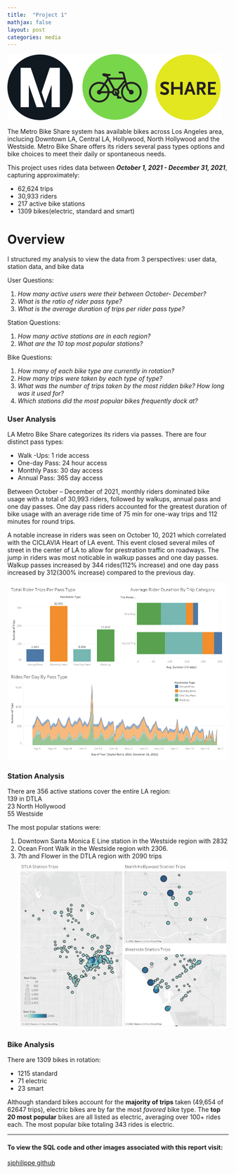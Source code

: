 ```yaml
---
title:  "Project 1"
mathjax: false
layout: post
categories: media
---
```


![](/assets/img/logo.png)


The Metro Bike Share system has available bikes across Los Angeles area, inclucing Downtown LA, Central LA, Hollywood, North Hollywood and the Westside. Metro Bike Share offers its riders several pass types options and bike choices to meet their daily or spontaneous needs. 

This project uses rides data between ***October 1, 2021 - December 31, 2021***, capturing approximately:
- 62,624 trips
- 30,933 riders
- 217 active bike stations
- 1309 bikes(electric, standard and smart)

# Overview
I structured my analysis to view the data from 3 perspectives: user data, station data, and bike data

User Questions:
1. *How many active users were their between October- December?*
2. *What is the ratio of rider pass type?*
3. *What is the average duration of trips per rider pass type?*

Station Questions:
1. *How many active stations are in each region?*
2. *What are the 10 top most popular stations?*

Bike Questions:  
1. *How many of each bike type are currently in rotation?*
2. *How many trips were taken by each type of type?*
3. *What was the number of trips taken by the most ridden bike?  How long was it used for?*
4. *Which stations did the most popular bikes frequently dock at?* 

### User Analysis 

LA Metro Bike Share categorizes its riders via passes. There are four distinct pass types: 
- Walk -Ups: 1 ride access
- One-day Pass: 24 hour access
- Monthly Pass: 30 day access
- Annual Pass: 365 day access

Between October – December of 2021, monthly riders dominated bike usage with a total of 30,993 riders, followed by walkups, annual pass and one day passes. One day pass riders accounted for the greatest duration of bike usage with an average ride time of 75 min for one-way trips and 112 minutes for round trips.

A notable increase in riders was seen on October 10, 2021 which correlated with the CICLAVIA Heart of LA event. This event closed several miles of street in the center of LA to allow for prestration traffic on roadways. The jump in riders was most noticable in walkup passes and one day passes. Walkup passes increased by 344 rides(112% increase) and one day pass increased by 312(300% increase) compared to the previous day.

![](/assets/img/RiderDash.jpg)

### Station Analysis 

There are 356 active stations cover the entire LA region: <br/>
139 in DTLA <br/>
23 North Hollywood <br/>
55 Westside <br/>

The most popular stations were: <br/>
1. Downtown Santa Monica E Line station in the Westside region with 2832 
2. Ocean Front Walk in the Westside region with 2306.
3. 7th and Flower in the DTLA region with 2090 trips 
![region map](/assets/img/StationRegion.jpg)

### Bike Analysis 

There are 1309 bikes in rotation: 
- 1215 standard
- 71 electric
- 23 smart

Although standard bikes account for the **majority of trips** taken (49,654 of 62647 trips), electric bikes are by far the most *favored* bike type. The **top 20 most popular** bikes are all listed as electric, averaging over 100+ rides each. The most popular bike totaling 343 rides is electric. 

---

#### To view the SQL code and other images associated with this report visit:
[sjphilippe github](https://github.com/sjphilippe/Project1)


